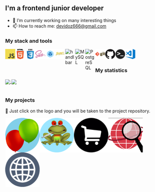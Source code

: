 ## I'm a frontend junior developer

- 🔭 I’m currently working on many interesting things
- 📫 How to reach me: devidoz666@gmail.com

### My stack and tools

<img align="left" alt="JavaScript" width="32px" src="https://raw.githubusercontent.com/github/explore/80688e429a7d4ef2fca1e82350fe8e3517d3494d/topics/javascript/javascript.png" />

<img align="left" alt="HTML5" width="32px" src="https://raw.githubusercontent.com/github/explore/80688e429a7d4ef2fca1e82350fe8e3517d3494d/topics/html/html.png" />

<img align="left" alt="CSS3" width="32px" src="https://raw.githubusercontent.com/github/explore/80688e429a7d4ef2fca1e82350fe8e3517d3494d/topics/css/css.png" />

<img align="left" alt="Sass" width="32px" src="https://raw.githubusercontent.com/github/explore/80688e429a7d4ef2fca1e82350fe8e3517d3494d/topics/sass/sass.png" />

<img align="left" alt="MySQL" width="32px" src="https://raw.githubusercontent.com/github/explore/80688e429a7d4ef2fca1e82350fe8e3517d3494d/topics/webpack/webpack.png" />

<img align="left" alt="MySQL" width="32px" src="https://raw.githubusercontent.com/github/explore/80688e429a7d4ef2fca1e82350fe8e3517d3494d/topics/babel/babel.png" />

<img align="left" alt="handlbar" width="32px" src="https://assets.getpop.org/wp-content/plugins/getpop-processors/img/documentation/logos/handlebars.png" />

<img align="left" alt="MySQL" width="32px" src="https://2.bp.blogspot.com/-KVFNcyNJpmc/XIe-Sqa674I/AAAAAAAAIuk/VRK5WWydfD4yjMq_AkU6B2h3WAROEvOMgCK4BGAYYCw/s1600/logo%2Bfigma%2Bicon.png" />

<img align="left" alt="PostgreSQL" width="32px" src="https://pngicon.ru/file/uploads/photoshop.png" />

<img align="left" alt="Git" width="32px" src="https://raw.githubusercontent.com/github/explore/80688e429a7d4ef2fca1e82350fe8e3517d3494d/topics/git/git.png" />

<img align="left" alt="GitHub" width="32px" src="https://raw.githubusercontent.com/github/explore/78df643247d429f6cc873026c0622819ad797942/topics/github/github.png" />

<img align="left" alt="Terminal" width="32px" src="https://raw.githubusercontent.com/github/explore/80688e429a7d4ef2fca1e82350fe8e3517d3494d/topics/terminal/terminal.png" />

<img alt="Visual Studio Code" width="32px" src="https://raw.githubusercontent.com/github/explore/80688e429a7d4ef2fca1e82350fe8e3517d3494d/topics/visual-studio-code/visual-studio-code.png" /> <br>

### My statistics

<div id="flex">
<a href="(https://github.com/david-shakaya/github-readme-stats">
<img width="400px" align="center" src="https://github-readme-stats.vercel.app/api?username=david-shakaya&show_icons=true" />
</a>
<a href="(https://github.com/david-shakaya/github-readme-stats">
<img  width="335px" align="center" src="https://github-readme-stats.vercel.app/api/top-langs/?username=david-shakaya&layout=compact" />
</a>
<div/>

<!-- <style>
#flex {display:flex}
</style> -->

<!-- <a href="https://github.com/anuraghazra/convoychat">
  <img align="center" src="https://github-readme-stats.vercel.app/api/pin/?username=anuraghazra&repo=convoychat" />
</a> -->

<br>

### My projects

📌 Just click on the logo and you will be taken to the project repository.

<a href="https://github.com/david-shakaya/change-theme">
<img align="left" alt="game-air" width="110px" src="./images/game-air.png"
title="game Air balls" />
<a/>

<a href="https://github.com/david-shakaya/game-dice-click">
<img align="left" alt="game-frog" width="110px" src="./images/game-frog.png"
 title="game Frog" />
<a/>

<a href="https://github.com/david-shakaya/shopping-cart-Vanilla-js">
<img align="left" alt="shopping cart" width="110px" src="./images/2q.png" title="Shopping cart application"/>
<a/>

<a href="https://github.com/david-shakaya/goit-js-hw-13-image-finder">
<img align="left" alt="IMG finder" width="110px" src="./images/q4.png" title="Image search application" />
<a/>

<a href="https://github.com/david-shakaya/-goit-markup-hw-08">
<img align="left" alt="Web site" width="110px"  src="./images/q6.png"
 title="Web site" />
<a/>
<!-- Image search application -->
